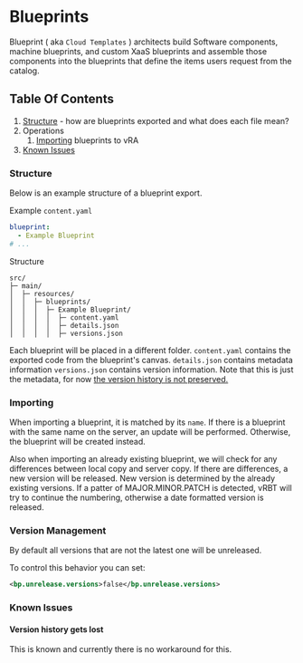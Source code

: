 # Blueprints
Blueprint ( aka `Cloud Templates` ) architects build Software components, machine blueprints, and custom XaaS
blueprints and assemble those components into the blueprints that define the items users request from the catalog.

## Table Of Contents
1. [Structure](#structure) - how are blueprints exported and what does each file mean?
2. Operations
   1. [Importing](#importing) blueprints to vRA
3. [Known Issues](#known-issues)

### Structure
Below is an example structure of a blueprint export.

Example `content.yaml`
```yaml
blueprint:
  - Example Blueprint
# ...
```

Structure
```ascii
src/
├─ main/
│  ├─ resources/
│  │  ├─ blueprints/
│  │  │  ├─ Example Blueprint/
│  │  │  │  ├─ content.yaml
│  │  │  │  ├─ details.json
│  │  │  │  ├─ versions.json
```

Each blueprint will be placed in a different folder.
`content.yaml` contains the exported code from the blueprint's canvas.
`details.json` contains metadata information
`versions.json` contains version information. Note that this is just the metadata, for now [the version history is not preserved.](#version-history-gets-lost)

### Importing
When importing a blueprint, it is matched by its `name`. If there is a blueprint with the same name on the server,
an update will be performed. Otherwise, the blueprint will be created instead.

Also when importing an already existing blueprint, we will check for any differences between local copy and server copy.
If there are differences, a new version will be released. New version is determined by the already existing versions. If
a patter of MAJOR.MINOR.PATCH is detected, vRBT will try to continue the numbering, otherwise a date formatted version is
released.

### Version Management

By default all versions that are not the latest one will be unreleased.

To control this behavior you can set:

```xml
<bp.unrelease.versions>false</bp.unrelease.versions>
```

### Known Issues

#### Version history gets lost
This is known and currently there is no workaround for this.

